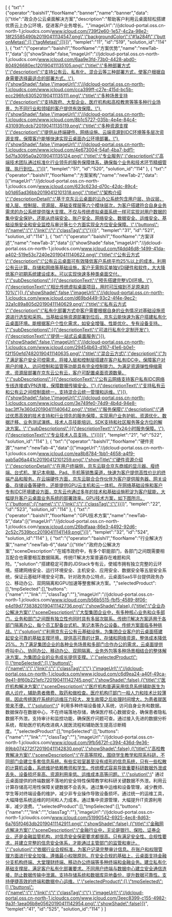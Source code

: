 [
	{
		"txt":"{\"operator\":\"baishi1\",\"floorName\":\"banner\",\"name\":\"banner\",\"data\":[{\"title\":\"政企办公云桌面解决方案\",\"description\":\"帮助客户利用云桌面轻松搭建优质云上办公环境，促进客户业务增长。\",\"imageUrl\":\"//jdcloud-portal.oss.cn-north-1.jcloudcs.com/www.jcloud.com/739f2e60-1e57-4c2a-98e2-18f25585490b20190411134547.png\",\"backgroundColor\":\"#1a284f\",\"buttonMetas\":[],\"tagMetas\":[]}]}",
		"templet":"11",
		"id":"519",
		"solution_id":"114"
	},
	{
		"txt":"{\"operator\":\"baishi1\",\"floorName\":\"方案优势\",\"name\":\"newTab-1\",\"data\":[{\"showShade\":false,\"imageUrl\":\"//jdcloud-portal.oss.cn-north-1.jcloudcs.com/www.jcloud.com/6aa9e3fd-73b0-4428-abd0-804926680ec120190411135105.png\",\"title\":\"多种部署方式\",\"description\":\"支持公有云、私有化、混合云等三种部署方式，使客户根据自身需要选择最适合的部署方式。\"},{\"showShade\":false,\"imageUrl\":\"//jdcloud-portal.oss.cn-north-1.jcloudcs.com/www.jcloud.com/cca399ff-c27e-415d-bc5b-ecc296fc630520190411135111.png\",\"title\":\"多种场景支持\",\"description\":\"支持政府、大型企业、医疗机构和高校教育等等多种行业场景，为不同行业和领域的客户提供有效保障。\"},{\"showShade\":false,\"imageUrl\":\"//jdcloud-portal.oss.cn-north-1.jcloudcs.com/www.jcloud.com/8b1c5727-035b-4e4e-84c4-431093fcdcb720190411135119.png\",\"title\":\"多种资源支撑\",\"description\":\"提供从终端硬件、网络设施、云端资源到IDC环境等多层次资源支撑，保障客户能够快速实现云桌面办公环境部署。\"},{\"showShade\":false,\"imageUrl\":\"//jdcloud-portal.oss.cn-north-1.jcloudcs.com/www.jcloud.com/4e673004-54af-4ba7-bdf1-5d7fa3095a0a20190411135124.png\",\"title\":\"专业服务\",\"description\":\"高端技术团队通过标准化行业领先的服务保障体系，确保每个业务和技术环节精细管理、执行到位。\"}]}",
		"templet":"51",
		"id":"520",
		"solution_id":"114"
	},
	{
		"txt":"{\"operator\":\"baishi1\",\"floorName\":\"方案架构\",\"name\":\"newTab-2\",\"data\":[{\"imageUrl\":\"//jdcloud-portal.oss.cn-north-1.jcloudcs.com/www.jcloud.com/623c623d-d70c-42dc-89c4-b01d65ad36bb20190412101318.png\",\"title\":\"架构介绍\",\"descriptionDetail\":\"基于京东云云桌面的云办公系统包含用户层、协议层、接入层、控制层、资源层、基础支撑层等六个模块层次，为客户搭建符合自身业务需求的办公系统提供强大支撑。不仅与传统虚拟桌面系统一样可实现对用户数据的集中安全保护，还能从终端安全、账户安全、网络安全、数据安全、运维安全、基础设施安全和安全监控与审计等七个方面实现全方位安全保障。\",\"buttons\":{\"name\":\"\",\"link\":\"\",\"classTag\":\"\"}}]}",
		"templet":"31",
		"id":"521",
		"solution_id":"114"
	},
	{
		"txt":"{\"operator\":\"baishi1\",\"floorName\":\"方案详述\",\"name\":\"newTab-3\",\"data\":[{\"showShade\":false,\"imageUrl\":\"//jdcloud-portal.oss.cn-north-1.jcloudcs.com/www.jcloud.com/f4dd46d8-1499-41da-a402-519e53c7240e20190411140622.png\",\"title\":\"公有云方式\",\"description\":\"公有云云桌面可有效降低客户系统平均25%以上的成本。利用公有云计算、存储和网络等基础设施，客户无需购买单独VDI硬件和软件，大大降低客户初期系统建设成本。可以实现快速多种类桌面交付。\",\"subDescriptions\":[{\"descriptionText\":\"预先搭建完整VDI环境。\"},{\"descriptionText\":\"相比传统虚拟桌面项目，用时可压缩到不足原来的10%\"}]},{\"showShade\":false,\"imageUrl\":\"//jdcloud-portal.oss.cn-north-1.jcloudcs.com/www.jcloud.com/d69bd449-93c2-4f4e-9ec2-32a1c89a805d20190411140629.png\",\"title\":\"私有云方式\",\"description\":\"私有化部署方式中客户需要根据自身的业务情况对基础设施资源进行选型和采购。当基础设施资源部署到位后，京东云能快速为客户搭建私有化云桌面环境。能根据客户个性化需求，如安全增强、性能优化、专有设备支持。\",\"subDescriptions\":[{\"descriptionText\":\"可进行私有化定制开发\"},{\"descriptionText\":\"提供一站式云桌面服务\"}]},{\"showShade\":false,\"imageUrl\":\"//jdcloud-portal.oss.cn-north-1.jcloudcs.com/www.jcloud.com/29454b63-d167-41e6-b0e1-f2f150efd74820190411140635.png\",\"title\":\"混合云方式\",\"description\":\"为了满足客户安全可控需求，将接入层和控制层搭建在客户私有IDC中，保障客户对用户的接入、访问控制和监管等功能具有完全控制能力。为满足资源弹性伸缩需求，资源层部署在京东云公有云，客户可配置桌面资源数量。\",\"subDescriptions\":[{\"descriptionText\":\"公有云网络支持客户私有IDC网络专线连接或VPN连接，保障数据传输安全。\"},{\"descriptionText\":\"支持私有云和公有云之间控制面统一，支持混合云统一管理和运维。\"}]},{\"showShade\":false,\"imageUrl\":\"//jdcloud-portal.oss.cn-north-1.jcloudcs.com/www.jcloud.com/3e749fe0-74d9-4b4d-94e8-bac3ff7e360d20190411140642.png\",\"title\":\"服务保障\",\"description\":\"通过优质高效的技术支持和行业领先的服务保障，实现用户业务护航、资源优化、数据迁移、业务测试演练、技术人员技能培训、SDK支持和社区服务等全方位的解决方案。\",\"subDescriptions\":[{\"descriptionText\":\"7x24小时服务保障。\"},{\"descriptionText\":\"专业技术人员支持。\"}]}]}",
		"templet":"21",
		"id":"522",
		"solution_id":"114"
	},
	{
		"txt":"{\"operator\":\"baishi1\",\"floorName\":\"硬件资源\",\"name\":\"newTab-4\",\"data\":[{\"imageUrl\":\"//jdcloud-portal.oss.cn-north-1.jcloudcs.com/www.jcloud.com/ea8b8784-1bb1-4658-a4f9-aab5a06a441c20190412101259.png\",\"showTitle\":\"硬件资源介绍\",\"descriptionDetail\":\"在用户终端侧，京东云联合京东商城的显示器、瘦终端、台式机、笔记本电脑、Pad、手机等销售渠道，快速为客户提供高性价比的终端产品和服务。在云端硬件方面，京东云联合合作伙伴为客户提供服务器、网关设备、存储设备等硬件，还能提供GPU云主机和云一体机。在网络基础设施和客户专有IDC环境建设方面，京东云也通过多年的技术和基础设施积淀为客户赋能，大幅提升客户云桌面业务系统的部署效率。GPU技术方案，如下图所示。\",\"buttons\":{\"name\":\"\",\"link\":\"\",\"classTag\":\"\"}}]}",
		"templet":"22",
		"id":"523",
		"solution_id":"114"
	},
	{
		"txt":"{\"operator\":\"baishi1\",\"floorName\":\"GPU技术方案\",\"name\":\"newTab-5\",\"data\":[{\"imageUrl\":\"//jdcloud-portal.oss.cn-north-1.jcloudcs.com/www.jcloud.com/26bdfaaa-86e3-4492-92d6-2c52c7539bcc20190411141149.png\"}]}",
		"templet":"32",
		"id":"524",
		"solution_id":"114"
	},
	{
		"txt":"{\"operator\":\"baishi1\",\"floorName\":\"行业解决方案\",\"name\":\"newTab-6\",\"data\":[{\"title\":\"政府办公解决方案\",\"sceneDescription\":\"在城市政府中，有多个职能部门，各部门之间既需要相互配合也需要相互数据隔离。传统IT解决方案普遍存在难题和风险。\",\"solution\":\"搭建稳定可靠的JDStack专有云，使城市拥有独立完整的云环境。搭建网络安全、运行环境安全、主机安全、应用安全、数据安全等五层安全系统，保证云基础环境安全可靠。针对政务办公特点，云桌面SaaS平台提供政务办公、移动办公、双网隔离和GPU加速等整套解决方案。\",\"selectedProduct\":[],\"tmpSelected\":[],\"buttons\":{\"name\":\"\",\"link\":\"\",\"classTag\":\"\"},\"imageUrl\":\"//jdcloud-portal.oss.cn-north-1.jcloudcs.com/www.jcloud.com/b56b5515-fbf5-4589-8f06-e4d19d77383820190411142736.png\",\"showShade\":false},{\"title\":\"企业办公解决方案\",\"sceneDescription\":\"大型集团企业中，有多种核心业务和众多部门，业务和部门之间既有独立性也同时具有多层次联系。传统IT解决方案适用于各部门隔离办公，每个员工配备台式机、笔记本等办公设备。传统方案面临多种挑战。\",\"solution\":\"利用京东云公有云基础设施，为集团企业客户的云桌面搭建起安全可靠的基础支撑环境，提供高可靠的计算、存储和网络资源，整体成本降低25%。为了满足集团企业的各种业务场景和多部门合作办公的需求，云桌面提供呼叫中心、协同办公、移动办公、双网隔离、业务外包等多种场景相结合的整体解决方案，为集团企业的业务成长提供支撑。\",\"selectedProduct\":[],\"tmpSelected\":[],\"buttons\":{\"name\":\"\",\"link\":\"\",\"classTag\":\"\"},\"imageUrl\":\"//jdcloud-portal.oss.cn-north-1.jcloudcs.com/www.jcloud.com/c6d9ea24-a40f-49ca-9e41-8f60b221efc720190411142745.png\",\"showShade\":false},{\"title\":\"医疗机构解决方案\",\"sceneDescription\":\"医疗机构普遍采用信息系统辅助医生为病人诊疗，辅助患者缴费、取药和做检查。医疗机构IT部门一般人力和技术比较薄弱，因此传统医疗系统的运维压力较大，发生故障之后处理时间增大，为患者就医带来不便。\",\"solution\":\" 利用多种终端设备接入系统，访问自身业务和数据。数据保存在数据中心，不在终端落地存储，确保医疗核心数据安全，确保患者隐私数据不外泄。支持审计和监控功能，确保医疗问题可查。通过接入先进的数据分析系统，帮助医疗机构改进病人就医流程和辅助医生提高诊断精度。\",\"selectedProduct\":[],\"tmpSelected\":[],\"buttons\":{\"name\":\"\",\"link\":\"\",\"classTag\":\"\"},\"imageUrl\":\"//jdcloud-portal.oss.cn-north-1.jcloudcs.com/www.jcloud.com/9fb5672f-c394-436d-9e36-89bb074272f720190411142830.png\",\"showShade\":false},{\"title\":\"高校教育解决方案\",\"sceneDescription\":\"在高等院校，围绕学生教学和院系科研，不同部门会建立多套信息系统。有些实验室甚至没有成形的信息系统，只有一些松散的计算机设备，系统维护依赖教师和学生。传统模式容易导致重要科研数据外泄或丢失、设备损坏率高、资源利用率低、运维成本高等问题。\",\"solution\":\" 通过云桌面提供的终端数据不落地的安全特性保障教学和科研关键数据不外泄。利用云计算存储高可用性保障关键数据不会丢失。通过集中运维和设备管理，减少教师、学生等对终端设备的维护，减少非专业操作导致设备损坏。通过统一的运维工具，大幅降低系统运维的时间和人力成本。通过集中资源管理，大幅提升IT资源利用率，减少浪费。\",\"selectedProduct\":[],\"tmpSelected\":[],\"buttons\":{\"name\":\"\",\"link\":\"\",\"classTag\":\"\"},\"imageUrl\":\"//jdcloud-portal.oss.cn-north-1.jcloudcs.com/www.jcloud.com/51990542-6925-4ec8-8d63-6a765f0463db20190411142911.png\",\"showShade\":false},{\"title\":\"金融网点解决方案\",\"sceneDescription\":\"金融行业中，无论是银行、保险、证券企业，还是金融监管机构，对信息安全保密要求都很高。只有满足安全性、合规性要求，并建立完整的信息安全体系，才能通过主管部门的监管和审计。\",\"solution\":\"依据行业合规标准，为客户记录完整审计信息。在账户和权限管理方面进行安全加强，遵循最小权限原则。在安全合规的基础上，云桌面支持金融分支机构终端、大堂理财终端、移动办公终端等多种终端和金融业务。建立私有化基础支撑层，满足客户私有化部署要求。不同用户终端与数据中心建立安全通信连接，防止数据传输中泄漏。支持存储系统和数据库异地备份，提升数据可靠性。支持便捷高效的终端和数据中心运维。\",\"selectedProduct\":[],\"tmpSelected\":[],\"buttons\":{\"name\":\"\",\"link\":\"\",\"classTag\":\"\"},\"imageUrl\":\"//jdcloud-portal.oss.cn-north-1.jcloudcs.com/www.jcloud.com/3eec8399-c155-4982-9a3f-1aea06b8e05620190411142954.png\",\"showShade\":false}]}",
		"templet":"41",
		"id":"525",
		"solution_id":"114"
	}
]